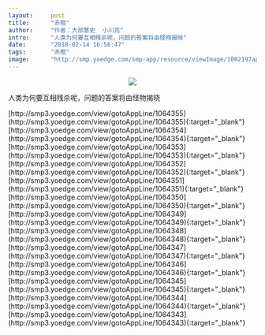 ```yaml
---
layout:     post
title:      "赤橙"
author:     "作者：大部慧史  小川亮"
intro:      "人类为何要互相残杀呢，问题的答案将由怪物揭晓"
date:       "2018-02-14 16:56:47"
tags:       "赤橙"
image:      "http://smp.yoedge.com/smp-app/resource/viewImage/1002197appline.png"
---
```

<div style="text-align: center">
<p><img src="http://smp.yoedge.com/smp-app/resource/viewImage/1002197appline.png"/></p>
</div>
<p class="post-meta">
<span>人类为何要互相残杀呢，问题的答案将由怪物揭晓</span>
</p>
[http://smp3.yoedge.com/view/gotoAppLine/1064355](http://smp3.yoedge.com/view/gotoAppLine/1064355){:target="_blank"}
[http://smp3.yoedge.com/view/gotoAppLine/1064354](http://smp3.yoedge.com/view/gotoAppLine/1064354){:target="_blank"}
[http://smp3.yoedge.com/view/gotoAppLine/1064353](http://smp3.yoedge.com/view/gotoAppLine/1064353){:target="_blank"}
[http://smp3.yoedge.com/view/gotoAppLine/1064352](http://smp3.yoedge.com/view/gotoAppLine/1064352){:target="_blank"}
[http://smp3.yoedge.com/view/gotoAppLine/1064351](http://smp3.yoedge.com/view/gotoAppLine/1064351){:target="_blank"}
[http://smp3.yoedge.com/view/gotoAppLine/1064350](http://smp3.yoedge.com/view/gotoAppLine/1064350){:target="_blank"}
[http://smp3.yoedge.com/view/gotoAppLine/1064349](http://smp3.yoedge.com/view/gotoAppLine/1064349){:target="_blank"}
[http://smp3.yoedge.com/view/gotoAppLine/1064348](http://smp3.yoedge.com/view/gotoAppLine/1064348){:target="_blank"}
[http://smp3.yoedge.com/view/gotoAppLine/1064347](http://smp3.yoedge.com/view/gotoAppLine/1064347){:target="_blank"}
[http://smp3.yoedge.com/view/gotoAppLine/1064346](http://smp3.yoedge.com/view/gotoAppLine/1064346){:target="_blank"}
[http://smp3.yoedge.com/view/gotoAppLine/1064345](http://smp3.yoedge.com/view/gotoAppLine/1064345){:target="_blank"}
[http://smp3.yoedge.com/view/gotoAppLine/1064344](http://smp3.yoedge.com/view/gotoAppLine/1064344){:target="_blank"}
[http://smp3.yoedge.com/view/gotoAppLine/1064343](http://smp3.yoedge.com/view/gotoAppLine/1064343){:target="_blank"}


